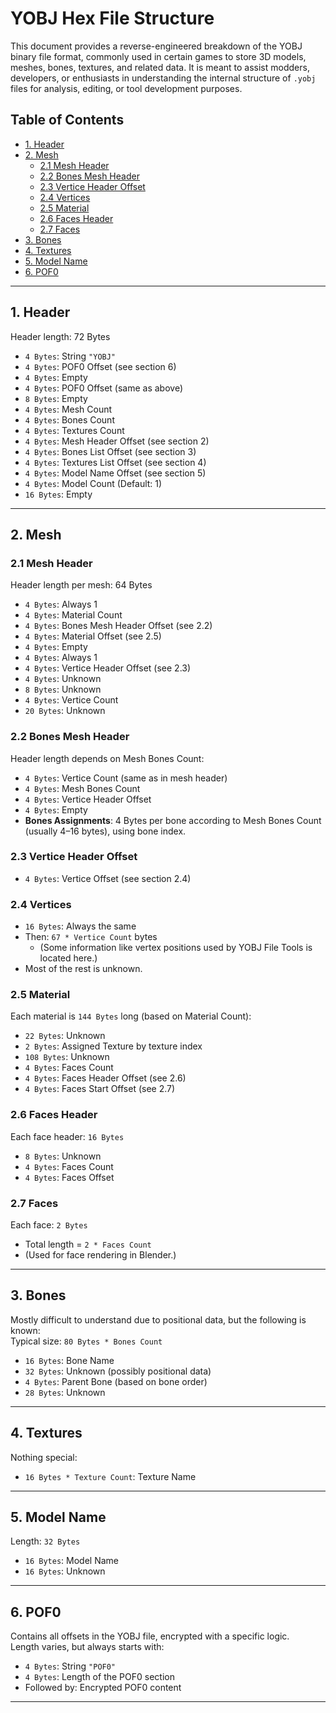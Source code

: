 # YOBJ Hex File Structure

This document provides a reverse-engineered breakdown of the YOBJ binary file format, commonly used in certain games to store 3D models, meshes, bones, textures, and related data. It is meant to assist modders, developers, or enthusiasts in understanding the internal structure of `.yobj` files for analysis, editing, or tool development purposes.

## Table of Contents

- [1. Header](#1-header)
- [2. Mesh](#2-mesh)
  - [2.1 Mesh Header](#21-mesh-header)
  - [2.2 Bones Mesh Header](#22-bones-mesh-header)
  - [2.3 Vertice Header Offset](#23-vertice-header-offset)
  - [2.4 Vertices](#24-vertices)
  - [2.5 Material](#25-material)
  - [2.6 Faces Header](#26-faces-header)
  - [2.7 Faces](#27-faces)
- [3. Bones](#3-bones)
- [4. Textures](#4-textures)
- [5. Model Name](#5-model-name)
- [6. POF0](#6-pof0)

---

## 1. Header
Header length: 72 Bytes
- `4 Bytes`: String `"YOBJ"`  
- `4 Bytes`: POF0 Offset (see section 6)  
- `4 Bytes`: Empty  
- `4 Bytes`: POF0 Offset (same as above)  
- `8 Bytes`: Empty  
- `4 Bytes`: Mesh Count  
- `4 Bytes`: Bones Count  
- `4 Bytes`: Textures Count  
- `4 Bytes`: Mesh Header Offset (see section 2)  
- `4 Bytes`: Bones List Offset (see section 3)  
- `4 Bytes`: Textures List Offset (see section 4)  
- `4 Bytes`: Model Name Offset (see section 5)  
- `4 Bytes`: Model Count (Default: 1)  
- `16 Bytes`: Empty

---

## 2. Mesh

### 2.1 Mesh Header

Header length per mesh: 64 Bytes

- `4 Bytes`: Always 1  
- `4 Bytes`: Material Count  
- `4 Bytes`: Bones Mesh Header Offset (see 2.2)  
- `4 Bytes`: Material Offset (see 2.5)  
- `4 Bytes`: Empty  
- `4 Bytes`: Always 1  
- `4 Bytes`: Vertice Header Offset (see 2.3)  
- `4 Bytes`: Unknown  
- `8 Bytes`: Unknown  
- `4 Bytes`: Vertice Count  
- `20 Bytes`: Unknown

### 2.2 Bones Mesh Header

Header length depends on Mesh Bones Count:

- `4 Bytes`: Vertice Count (same as in mesh header)  
- `4 Bytes`: Mesh Bones Count  
- `4 Bytes`: Vertice Header Offset  
- `4 Bytes`: Empty  
- **Bones Assignments**: 4 Bytes per bone according to Mesh Bones Count (usually 4–16 bytes), using bone index.

### 2.3 Vertice Header Offset

- `4 Bytes`: Vertice Offset (see section 2.4)

### 2.4 Vertices

- `16 Bytes`: Always the same  
- Then: `67 * Vertice Count` bytes  
  - (Some information like vertex positions used by YOBJ File Tools is located here.)  
- Most of the rest is unknown.

### 2.5 Material

Each material is `144 Bytes` long (based on Material Count):

- `22 Bytes`: Unknown  
- `2 Bytes`: Assigned Texture by texture index  
- `108 Bytes`: Unknown  
- `4 Bytes`: Faces Count  
- `4 Bytes`: Faces Header Offset (see 2.6)  
- `4 Bytes`: Faces Start Offset (see 2.7)

### 2.6 Faces Header

Each face header: `16 Bytes`

- `8 Bytes`: Unknown  
- `4 Bytes`: Faces Count  
- `4 Bytes`: Faces Offset

### 2.7 Faces

Each face: `2 Bytes`  
- Total length = `2 * Faces Count`  
- (Used for face rendering in Blender.)

---

## 3. Bones

Mostly difficult to understand due to positional data, but the following is known:  
Typical size: `80 Bytes * Bones Count`

- `16 Bytes`: Bone Name  
- `32 Bytes`: Unknown (possibly positional data)  
- `4 Bytes`: Parent Bone (based on bone order)  
- `28 Bytes`: Unknown

---

## 4. Textures

Nothing special:  
- `16 Bytes * Texture Count`: Texture Name

---

## 5. Model Name

Length: `32 Bytes`  

- `16 Bytes`: Model Name  
- `16 Bytes`: Unknown

---

## 6. POF0

Contains all offsets in the YOBJ file, encrypted with a specific logic.  
Length varies, but always starts with:

- `4 Bytes`: String `"POF0"`  
- `4 Bytes`: Length of the POF0 section  
- Followed by: Encrypted POF0 content

---
